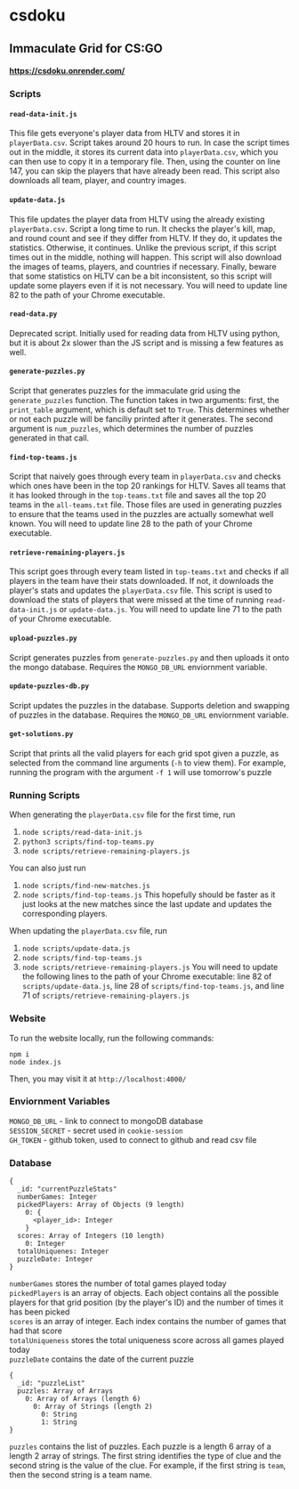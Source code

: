 # csdoku
## Immaculate Grid for CS:GO
#### https://csdoku.onrender.com/

### Scripts
#### **`read-data-init.js`**
This file gets everyone's player data from HLTV and stores it in `playerData.csv`. Script takes around 20 hours to run. In case the script times out in the middle, it stores its current data into `playerData.csv`, which you can then use to copy it in a temporary file. Then, using the counter on line 147, you can skip the players that have already been read. This script also downloads all team, player, and country images.
#### **`update-data.js`**
This file updates the player data from HLTV using the already existing `playerData.csv`. Script a long time to run. It checks the player's kill, map, and round count and see if they differ from HLTV. If they do, it updates the statistics. Otherwise, it continues. Unlike the previous script, if this script times out in the middle, nothing will happen. This script will also download the images of teams, players, and countries if necessary. Finally, beware that some statistics on HLTV can be a bit inconsistent, so this script will update some players even if it is not necessary. You will need to update line 82 to the path of your Chrome executable.               
#### **`read-data.py`**
Deprecated script. Initially used for reading data from HLTV using python, but it is about 2x slower than the JS script and is missing a few features as well.
#### **`generate-puzzles.py`**
Script that generates puzzles for the immaculate grid using the `generate_puzzles` function. The function takes in two arguments: first, the `print_table` argument, which is default set to `True`. This determines whether or not each puzzle will be fanciliy printed after it generates. The second argument is `num_puzzles`, which determines the number of puzzles generated in that call.
#### **`find-top-teams.js`**
Script that naively goes through every team in `playerData.csv` and checks which ones have been in the top 20 rankings for HLTV. Saves all teams that it has looked through in the `top-teams.txt` file and saves all the top 20 teams in the `all-teams.txt` file. Those files are used in generating puzzles to ensure that the teams used in the puzzles are actually somewhat well known. You will need to update line 28 to the path of your Chrome executable.                
#### **`retrieve-remaining-players.js`**
This script goes through every team listed in `top-teams.txt` and checks if all players in the team have their stats downloaded. If not, it downloads the player's stats and updates the `playerData.csv` file. This script is used to download the stats of players that were missed at the time of running `read-data-init.js` or `update-data.js`. You will need to update line 71 to the path of your Chrome executable.               
#### **`upload-puzzles.py`**
Script generates puzzles from `generate-puzzles.py` and then uploads it onto the mongo database. Requires the `MONGO_DB_URL` enviornment variable.
#### **`update-puzzles-db.py`**
Script updates the puzzles in the database. Supports deletion and swapping of puzzles in the database. Requires the `MONGO_DB_URL` enviornment variable.
#### **`get-solutions.py`**
Script that prints all the valid players for each grid spot given a puzzle, as selected from the command line arguments (`-h` to view them). For example, running the program with the argument `-f 1` will use tomorrow's puzzle

### Running Scripts
When generating the `playerData.csv` file for the first time, run
1. `node scripts/read-data-init.js`
2. `python3 scripts/find-top-teams.py`
3. `node scripts/retrieve-remaining-players.js`

You can also just run
1. `node scripts/find-new-matches.js`
1. `node scripts/find-top-teams.js`
This hopefully should be faster as it just looks at the new matches since the last update and updates the corresponding players.

When updating the `playerData.csv` file, run
1. `node scripts/update-data.js`
2. `node scripts/find-top-teams.js`
3. `node scripts/retrieve-remaining-players.js`
You will need to update the following lines to the path of your Chrome executable: line 82 of `scripts/update-data.js`, line 28 of `scripts/find-top-teams.js`, and line 71 of `scripts/retrieve-remaining-players.js`

### Website
To run the website locally, run the following commands:
```
npm i
node index.js
```
Then, you may visit it at `http://localhost:4000/`

### Enviornment Variables
`MONGO_DB_URL` - link to connect to mongoDB database       
`SESSION_SECRET` - secret used in `cookie-session`       
`GH_TOKEN` - github token, used to connect to github and read csv file       

### Database
```
{
  _id: "currentPuzzleStats"
  numberGames: Integer
  pickedPlayers: Array of Objects (9 length)
    0: {
      <player_id>: Integer
    }
  scores: Array of Integers (10 length)
    0: Integer
  totalUniquenes: Integer
  puzzleDate: Integer
}
```
`numberGames` stores the number of total games played today          
`pickedPlayers` is an array of objects. Each object contains all the possible players for that grid position (by the player's ID) and the number of times it has been picked      
`scores` is an array of integer. Each index contains the number of games that had that score        
`totalUniqueness` stores the total uniqueness score across all games played today        
`puzzleDate` contains the date of the current puzzle        
```
{
  _id: "puzzleList"
  puzzles: Array of Arrays
    0: Array of Arrays (length 6)
      0: Array of Strings (length 2)
        0: String
        1: String
}
```
`puzzles` contains the list of puzzles. Each puzzle is a length 6 array of a length 2 array of strings. The first string identifies the type of clue and the second string is the value of the clue. For example, if the first string is `team`, then the second string is a team name.
